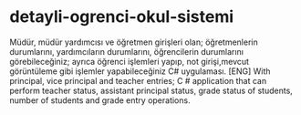 # detayli-ogrenci-okul-sistemi
Müdür, müdür yardımcısı ve öğretmen girişleri olan; öğretmenlerin durumlarını, yardımcıların durumlarını, öğrencilerin durumlarını görebileceğiniz; ayrıca öğrenci işlemleri yapıp, not girişi,mevcut görüntüleme gibi işlemler yapabileceğiniz C# uygulaması.
[ENG]
With principal, vice principal and teacher entries; C # application that can perform teacher status, assistant principal status, grade status of students, number of students and grade entry operations.
